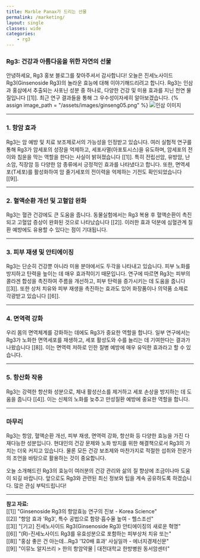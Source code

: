 ```yaml
---
title: Marble Panax가 드리는 선물
permalink: /marketing/
layout: single
classes: wide
categories: 
    - rg3
---
```

### **Rg3: 건강과 아름다움을 위한 자연의 선물**

안녕하세요, Rg3 홍보 블로그를 찾아주셔서 감사합니다! 오늘은 진세노사이드 Rg3(Ginsenoside Rg3)의 놀라운 효능에 대해 이야기해드리려고 합니다. Rg3는 인삼과 홍삼에서 추출되는 사포닌 성분 중 하나로, 다양한 건강 및 미용 효과를 지닌 천연 물질입니다 [[1]]. 최근 연구 결과들을 통해 그 우수성이자세히 알아보겠습니다.
{% assign image_path = "/assets/images/ginseng05.png" %} 
<img src="{{ image_path }}" alt="인삼 이미지" style="max-width: 400px; height: auto;"> 


---

### **1. 항암 효과**
Rg3는 암 예방 및 치료 보조제로서의 가능성을 인정받고 있습니다. 여러 실험적 연구를 통해 Rg3가 암세포의 성장을 억제하고, 세포사멸(아포토시스)을 유도하며, 암세포의 전이와 침윤을 막는 역할을 한다는 사실이 밝혀졌습니다 [[1]]. 특히 전립선암, 유방암, 난소암, 직장암 등 다양한 암 종류에서 긍정적인 효과를 나타냈다고 합니다. 또한, 면역세포(T세포)를 활성화하여 암 줄기세포의 전이력을 억제하는 기전도 확인되었습니다 [[9]].

---

### **2. 혈액순환 개선 및 고혈압 완화**
Rg3는 혈관 건강에도 큰 도움을 줍니다. 동물실험에서는 Rg3 복용 후 혈액순환이 촉진되고 고혈압 증상이 완화된 것으로 나타났습니다 [[2]]. 이러한 효과 덕분에 심혈관계 질환 예방에도 유용할 수 있다는 점이 기대됩니다.

---

### **3. 피부 재생 및 안티에이징**
Rg3는 단순히 건강뿐 아니라 미용 분야에서도 두각을 나타내고 있습니다. 피부 노화를 방지하고 탄력을 높이는 데 매우 효과적이기 때문입니다. 연구에 따르면 Rg3는 피부의 콜라겐 합성을 촉진하여 주름을 개선하고, 피부 탄력을 증가시키는 데 도움을 줍니다 [[3]]. 또한 상처 치유와 피부 재생을 촉진하는 효과도 있어 화장품이나 의약품 소재로 각광받고 있습니다 [[6]].

---

### **4. 면역력 강화**
우리 몸의 면역체계를 강화하는 데에도 Rg3가 중요한 역할을 합니다. 일부 연구에서는 Rg3가 노화한 면역세포를 재생하고, 세포 활성도와 수를 늘리는 데 기여한다는 결과가 나왔습니다 [[8]]. 이는 면역력 저하로 인한 질병 예방에 매우 유익한 효과라고 할 수 있습니다.

---

### **5. 항산화 작용**
Rg3는 강력한 항산화 성분으로, 체내 활성산소를 제거하고 세포 손상을 방지하는 데 도움을 줍니다 [[4]]. 이는 신체의 노화를 늦추고 만성질환 예방에 중요한 역할을 합니다.

---

### **마무리**
Rg3는 항암, 혈액순환 개선, 피부 재생, 면역력 강화, 항산화 등 다양한 효능을 가진 다재다능한 성분입니다. 현대인의 건강 문제와 노화 방지를 위한 해결책으로서 Rg3의 가치는 더욱 커지고 있습니다. 물론 모든 건강 보조제와 마찬가지로 적절한 섭취와 전문가의 조언을 바탕으로 활용하는 것이 중요합니다.

오늘 소개해드린 Rg3의 효능이 여러분의 건강 관리와 삶의 질 향상에 조금이나마 도움이 되길 바랍니다. 앞으로도 Rg3와 관련된 최신 정보와 팁을 계속 공유하도록 하겠습니다. 많은 관심 부탁드립니다!

---

**참고 자료:**  
[[1]] "Ginsenoside Rg3의 항암효능 연구의 진보 - Korea Science"  
[[2]] "항암 효과 'Rg3', 특수 공법으로 함량·흡수율 높여 - 헬스조선"  
[[3]] "[기고] 진세노사이드 Rg3(Ginsenoside Rg3) 안티에이징의 새로운 혁명"  
[[6]] "(R)-진세노사이드 Rg3를 유효성분으로 포함하는 피부상처 치유 또는"  
[[8]] "홍삼 좋은 건 아는데…Rg3 '120배 효과' 사실일까 - 에너지경제신문"  
[[9]] "이뮤노 알지쓰리 > 한의 항암약물 | 대전대학교 한방병원 동서암센터"